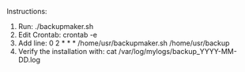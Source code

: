 Instructions:

1. Run: ./backupmaker.sh
2. Edit Crontab: crontab -e
3. Add line: 0 2 * * * /home/usr/backupmaker.sh /home/usr/backup
4. Verify the installation with: cat /var/log/mylogs/backup_YYYY-MM-DD.log
